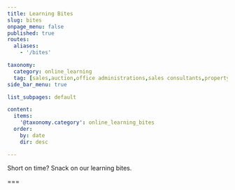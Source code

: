 ```yaml
---
title: Learning Bites
slug: bites
onpage_menu: false
published: true
routes:
  aliases:
    - '/bites'

taxonomy:
  category: online_learning
  tag: [sales,auction,office administrations,sales consultants,property managers,property managers,business owners,managers]
side_bar_menu: true

list_subpages: default

content:
  items:
    '@taxonomy.category': online_learning_bites
  order:
    by: date
    dir: desc

---
```


Short on time? Snack on our learning bites.

===
